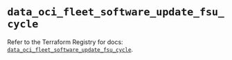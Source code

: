 # `data_oci_fleet_software_update_fsu_cycle`

Refer to the Terraform Registry for docs: [`data_oci_fleet_software_update_fsu_cycle`](https://registry.terraform.io/providers/hashicorp/oci/7.19.0/docs/data-sources/fleet_software_update_fsu_cycle).
